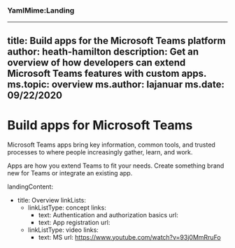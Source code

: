 ### YamlMime:Landing

---
title: Build apps for the Microsoft Teams platform
author: heath-hamilton
description: Get an overview of how developers can extend Microsoft Teams features with custom apps.
ms.topic: overview
ms.author: lajanuar
ms.date: 09/22/2020
---
# Build apps for Microsoft Teams

Microsoft Teams apps bring key information, common tools, and trusted processes to where people increasingly gather, learn, and work.

Apps are how you extend Teams to fit your needs. Create something brand new for Teams or integrate an existing app.

landingContent:
  - title: Overview
    linkLists:     
      - linkListType: concept
        links:
          - text: Authentication and authorization basics
            url: 
          - text: App registration
            url: 
      - linkListType: video
        links:
          - text: MS
            url: https://www.youtube.com/watch?v=93j0MmRruFo